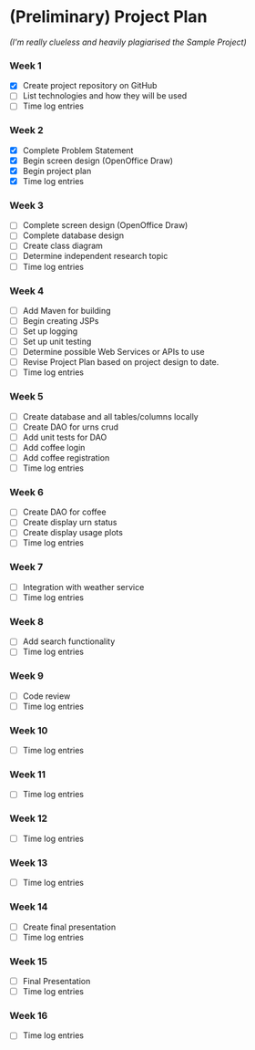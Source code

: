 # (Preliminary) Project Plan
*(I'm really clueless and heavily plagiarised the Sample Project)*

### Week 1
- [X] Create project repository on GitHub
- [ ] List technologies and how they will be used
- [ ] Time log entries

### Week 2
- [X] Complete Problem Statement
- [X] Begin screen design (OpenOffice Draw)
- [X] Begin project plan 
- [X] Time log entries

### Week 3
- [ ] Complete screen design (OpenOffice Draw)
- [ ] Complete database design
- [ ] Create class diagram
- [ ] Determine independent research topic
- [ ] Time log entries

### Week 4
- [ ] Add Maven for building
- [ ] Begin creating JSPs
- [ ] Set up logging
- [ ] Set up unit testing
- [ ] Determine possible Web Services or APIs to use
- [ ] Revise Project Plan based on project design to date.
- [ ] Time log entries

### Week 5
- [ ] Create database and all tables/columns locally
- [ ] Create DAO for urns crud
- [ ] Add unit tests for DAO
- [ ] Add coffee login  
- [ ] Add coffee registration
- [ ] Time log entries

### Week 6
- [ ] Create DAO for coffee
- [ ] Create display urn status
- [ ] Create display usage plots
- [ ] Time log entries

### Week 7
- [ ] Integration with weather service
- [ ] Time log entries

### Week 8
- [ ] Add search functionality
- [ ] Time log entries

### Week 9
- [ ] Code review
- [ ] Time log entries

### Week 10
- [ ] Time log entries

### Week 11
- [ ] Time log entries

### Week 12
- [ ] Time log entries

### Week 13
- [ ] Time log entries

### Week 14
- [ ] Create final presentation
- [ ] Time log entries

### Week 15
- [ ] Final Presentation
- [ ] Time log entries

### Week 16
- [ ] Time log entries







